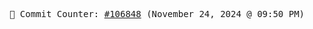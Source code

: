 <p align="center">
    <samp>
        📮 Commit Counter: <a href="https://github.com/Javascript-void0/Javascript-void0/commits/main">#106848</a> (November 24, 2024 @ 09:50 PM)
    </samp>
</p>